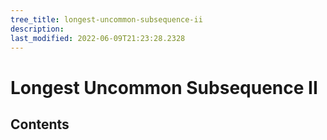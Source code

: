 ```yaml
---
tree_title: longest-uncommon-subsequence-ii
description: 
last_modified: 2022-06-09T21:23:28.2328
---
```


# Longest Uncommon Subsequence II

## Contents
